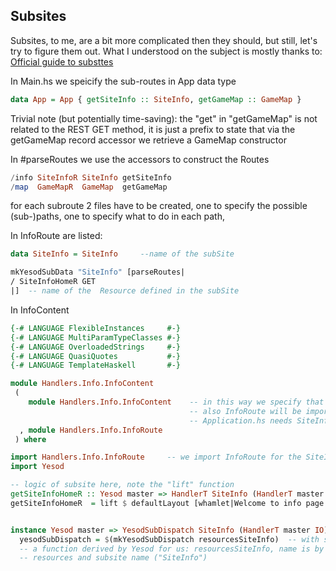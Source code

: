 ## Subsites
Subsites, to me, are a bit more complicated then they should, but still, let's try to figure them out.
What I understood on the subject is mostly thanks to:
[Official guide to substtes](https://www.yesodweb.com/book/creating-a-subsite)


In Main.hs we speicify the sub-routes in App data type

```haskell
data App = App { getSiteInfo :: SiteInfo, getGameMap :: GameMap }
```

Trivial note (but potentially time-saving): the "get" in "getGameMap" is not related to the REST GET method,
it is just a prefix to state that via the getGameMap record accessor we retrieve a GameMap constructor

In #parseRoutes we use the accessors to construct the Routes

```haskell
/info SiteInfoR SiteInfo getSiteInfo
/map  GameMapR  GameMap  getGameMap
```

for each subroute 2 files have to be created, one to specify the possible (sub-)paths, one to specify
what to do in each path,

In InfoRoute are listed:

```haskell
data SiteInfo = SiteInfo     --name of the subSite

mkYesodSubData "SiteInfo" [parseRoutes|
/ SiteInfoHomeR GET           
|]  -- name of the  Resource defined in the subSite
```

In InfoContent

```haskell
{-# LANGUAGE FlexibleInstances     #-}
{-# LANGUAGE MultiParamTypeClasses #-}
{-# LANGUAGE OverloadedStrings     #-}
{-# LANGUAGE QuasiQuotes           #-}
{-# LANGUAGE TemplateHaskell       #-}

module Handlers.Info.InfoContent
 (
    module Handlers.Info.InfoContent    -- in this way we specify that when importing InfoContent
                                        -- also InfoRoute will be imported, this is needed because
                                        -- Application.hs needs SiteInfo constructor, the subsite "name"
  , module Handlers.Info.InfoRoute
 ) where

import Handlers.Info.InfoRoute     -- we import InfoRoute for the SiteInfo and to link route with behaviour
import Yesod

-- logic of subsite here, note the "lift" function
getSiteInfoHomeR :: Yesod master => HandlerT SiteInfo (HandlerT master IO) Html
getSiteInfoHomeR  = lift $ defaultLayout [whamlet|Welcome to info page!|]        


instance Yesod master => YesodSubDispatch SiteInfo (HandlerT master IO) where
  yesodSubDispatch = $(mkYesodSubDispatch resourcesSiteInfo)  -- with some language extensions we are able to use
  -- a function derived by Yesod for us: resourcesSiteInfo, name is by convention, formed as:
  -- resources and subsite name ("SiteInfo")
```
